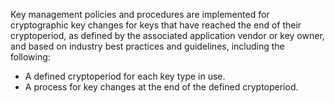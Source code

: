 Key management policies and procedures are implemented for cryptographic key changes for keys that have reached the end of their cryptoperiod, as defined by the associated application vendor or key owner, and based on industry best practices and guidelines, including the following:

- A defined cryptoperiod for each key type in use.
- A process for key changes at the end of the defined cryptoperiod.